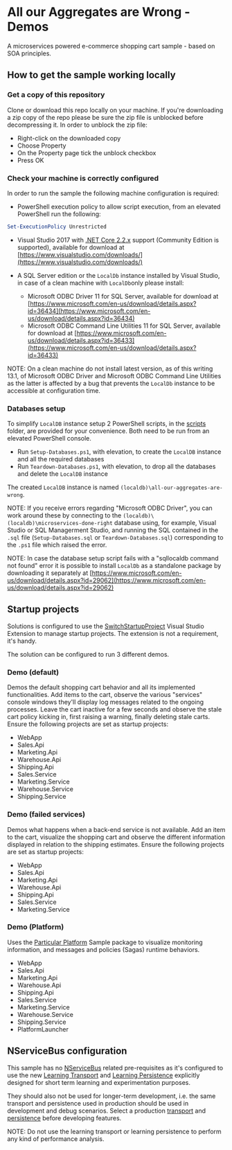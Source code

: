 # All our Aggregates are Wrong - Demos

A microservices powered e-commerce shopping cart sample - based on SOA principles.

## How to get the sample working locally

### Get a copy of this repository

Clone or download this repo locally on your machine. If you're downloading a zip copy of the repo please be sure the zip file is unblocked before decompressing it. In order to unblock the zip file:

- Right-click on the downloaded copy
- Choose Property
- On the Property page tick the unblock checkbox
- Press OK

### Check your machine is correctly configured

In order to run the sample the following machine configuration is required:

- PowerShell execution policy to allow script execution, from an elevated PowerShell run the following:

```powershell
Set-ExecutionPolicy Unrestricted
```

- Visual Studio 2017 with [.NET Core 2.2.x](https://www.microsoft.com/net/download/dotnet-core/2.2) support (Community Edition is supported), available for download at [https://www.visualstudio.com/downloads/](https://www.visualstudio.com/downloads/)

- A SQL Server edition or the `LocalDb` instance installed by Visual Studio, in case of a clean machine with `LocalDb`only please install:
  - Microsoft ODBC Driver 11 for SQL Server, available for download at [https://www.microsoft.com/en-us/download/details.aspx?id=36434](https://www.microsoft.com/en-us/download/details.aspx?id=36434)
  - Microsoft ODBC Command Line Utilities 11 for SQL Server, available for download at [https://www.microsoft.com/en-us/download/details.aspx?id=36433](https://www.microsoft.com/en-us/download/details.aspx?id=36433)

NOTE: On a clean machine do not install latest version, as of this writing 13.1, of Microsoft ODBC Driver and Microsoft ODBC Command Line Utilities as the latter is affected by a bug that prevents the `LocalDb` instance to be accessible at configuration time.

### Databases setup

To simplify `LocalDB` instance setup 2 PowerShell scripts, in the [scripts](scripts) folder, are provided for your convenience. Both need to be run from an elevated PowerShell console.

- Run `Setup-Databases.ps1`, with elevation, to create the `LocalDB` instance and all the required databases
- Run `Teardown-Databases.ps1`, with elevation, to drop all the databases and delete the `LocalDB` instance

The created `LocalDB` instance is named `(localdb)\all-our-aggregates-are-wrong`.

NOTE: If you receive errors regarding "Microsoft ODBC Driver", you can work around these by connecting to the `(localdb)\(localdb)\microservices-done-right` database using, for example, Visual Studio or SQL Managerment Studio, and running the SQL contained in the `.sql` file (`Setup-Databases.sql` or `Teardown-Databases.sql`) corresponding to the `.ps1` file which raised the error.

NOTE: In case the database setup script fails with a "sqllocaldb command not found" error it is possible to install `LocalDb` as a standalone package by downloading it separately at [https://www.microsoft.com/en-us/download/details.aspx?id=29062](https://www.microsoft.com/en-us/download/details.aspx?id=29062)

## Startup projects

Solutions is configured to use the [SwitchStartupProject](https://marketplace.visualstudio.com/items?itemName=vs-publisher-141975.SwitchStartupProject) Visual Studio Extension to manage startup projects. The extension is not a requirement, it's handy.

The solution can be configured to run 3 different demos.

### Demo (default)

Demos the default shopping cart behavior and all its implemented functionalities. Add items to the cart, observe the various "services" console windows they'll display log messages related to the ongoing processes. Leave the cart inactive for a few seconds and observe the stale cart policy kicking in, first raising a warning, finally deleting stale carts. Ensure the following projects are set as startup projects:

- WebApp
- Sales.Api
- Marketing.Api
- Warehouse.Api
- Shipping.Api
- Sales.Service
- Marketing.Service
- Warehouse.Service
- Shipping.Service

### Demo (failed services)

Demos what happens when a back-end service is not available. Add an item to the cart, visualize the shopping cart and observe the different information displayed in relation to the shipping estimates. Ensure the following projects are set as startup projects:

- WebApp
- Sales.Api
- Marketing.Api
- Warehouse.Api
- Shipping.Api
- Sales.Service
- Marketing.Service

### Demo (Platform)

Uses the [Particular Platform](https://particular.net/service-platform) Sample package to visualize monitoring information, and messages and policies (Sagas) runtime behaviors.

- WebApp
- Sales.Api
- Marketing.Api
- Warehouse.Api
- Shipping.Api
- Sales.Service
- Marketing.Service
- Warehouse.Service
- Shipping.Service
- PlatformLauncher

## NServiceBus configuration

This sample has no [NServiceBus](https://particular.net/nservicebus) related pre-requisites as it's configured to use the new [Learning Transport](https://docs.particular.net/nservicebus/learning-transport/) and [Learning Persistence](https://docs.particular.net/nservicebus/learning-persistence/) explicitly designed for short term learning and experimentation purposes.

They should also not be used for longer-term development, i.e. the same transport and persistence used in production should be used in development and debug scenarios. Select a production [transport](https://docs.particular.net/transports/) and [persistence](https://docs.particular.net/persistence/) before developing features. 

NOTE: Do not use the learning transport or learning persistence to perform any kind of performance analysis.
